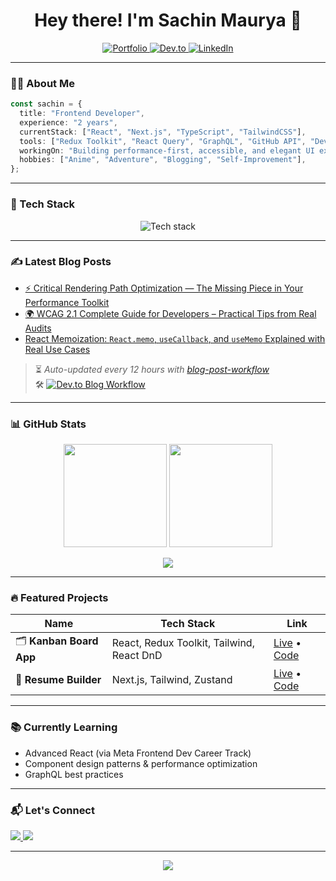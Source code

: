 <h1 align="center">Hey there! I'm Sachin Maurya 👋</h1>

<p align="center">
  <a href="https://maurya-sachin.vercel.app" target="_blank">
    <img alt="Portfolio" src="https://img.shields.io/badge/Portfolio-Visit-29ABE2?style=for-the-badge&logo=vercel&logoColor=white"/>
  </a>
  <a href="https://dev.to/maurya-sachin" target="_blank">
    <img alt="Dev.to" src="https://img.shields.io/badge/Dev.to-Blog-0A0A0A?style=for-the-badge&logo=dev.to&logoColor=white"/>
  </a>
  <a href="https://linkedin.com/in/maurya-sachin" target="_blank">
    <img alt="LinkedIn" src="https://img.shields.io/badge/LinkedIn-Connect-0077B5?style=for-the-badge&logo=linkedin&logoColor=white"/>
  </a>
</p>

---

### 👨‍💻 About Me

```ts
const sachin = {
  title: "Frontend Developer",
  experience: "2 years",
  currentStack: ["React", "Next.js", "TypeScript", "TailwindCSS"],
  tools: ["Redux Toolkit", "React Query", "GraphQL", "GitHub API", "Dev.to API"],
  workingOn: "Building performance-first, accessible, and elegant UI experiences",
  hobbies: ["Anime", "Adventure", "Blogging", "Self-Improvement"],
};
```

---

### 🚀 Tech Stack

<p align="center">
  <img src="https://skillicons.dev/icons?i=html,css,js,ts,react,nextjs,tailwind,redux,graphql,git,github,vscode,figma&perline=7" alt="Tech stack"/>
</p>

---

### ✍️ Latest Blog Posts

<!-- BLOG-POST-LIST:START -->
- [⚡ Critical Rendering Path Optimization — The Missing Piece in Your Performance Toolkit](https://dev.to/maurya-sachin/critical-rendering-path-optimization-the-missing-piece-in-your-performance-toolkit-385e)
- [🌍 WCAG 2.1 Complete Guide for Developers – Practical Tips from Real Audits](https://dev.to/maurya-sachin/wcag-21-complete-guide-for-developers-practical-tips-from-real-audits-3l35)
- [React Memoization: `React.memo`, `useCallback`, and `useMemo` Explained with Real Use Cases](https://dev.to/maurya-sachin/react-memoization-reactmemo-usecallback-and-usememo-explained-with-real-use-cases-48e8)
<!-- BLOG-POST-LIST:END -->

> ⏳ *Auto-updated every 12 hours with [blog-post-workflow](https://github.com/gautamkrishnar/blog-post-workflow)*  
> 🛠️ [![Dev.to Blog Workflow](https://github.com/maurya-sachin/maurya-sachin/actions/workflows/blog-posts.yml/badge.svg)](https://github.com/maurya-sachin/maurya-sachin/actions)

---

### 📊 GitHub Stats

<p align="center">
  <img src="https://github-readme-stats.vercel.app/api?username=maurya-sachin&show_icons=true&theme=github_dark&hide=issues&border_radius=10" height="165"/>
  <img src="https://github-readme-streak-stats.herokuapp.com/?user=maurya-sachin&theme=github-dark&border_radius=10" height="165"/>
</p>

<p align="center">
  <img src="https://github-profile-summary-cards.vercel.app/api/cards/profile-details?username=maurya-sachin&theme=github_dark" />
</p>

---

### 🔥 Featured Projects

| Name | Tech Stack | Link |
|------|------------|------|
| 🗂️ **Kanban Board App** | React, Redux Toolkit, Tailwind, React DnD | [Live](https://kanban-sachin.vercel.app) • [Code](https://github.com/maurya-sachin/kanban-app) |
| 📄 **Resume Builder** | Next.js, Tailwind, Zustand | [Live](https://resume-maurya.vercel.app) • [Code](https://github.com/maurya-sachin/resume-app) |

---

### 📚 Currently Learning

- Advanced React (via Meta Frontend Dev Career Track)
- Component design patterns & performance optimization
- GraphQL best practices

---

### 📬 Let's Connect

<p>
  <a href="mailto:sachinmaurya.dev@gmail.com">
    <img src="https://img.shields.io/badge/Gmail-Email_Edition-D14836?style=flat-square&logo=gmail&logoColor=white"/>
  </a>
  <a href="https://linkedin.com/in/maurya-sachin">
    <img src="https://img.shields.io/badge/LinkedIn-Professional_Connect-0077B5?style=flat-square&logo=linkedin&logoColor=white"/>
  </a>
</p>

---

<p align="center">
  <img src="https://readme-typing-svg.herokuapp.com?font=JetBrains+Mono&size=18&duration=2500&pause=1000&color=29ABE2&center=true&vCenter=true&width=500&height=30&lines=Happy+to+collaborate+on+frontend+projects!;Always+learning+something+new+💡;Let's+build+cool+stuff+together+🚀" />
</p>
